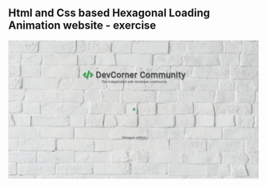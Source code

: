 Html and Css based Hexagonal Loading Animation website - exercise
---

![HexagonalLoadingAnimation](https://github.com/r4nd3l/HexagonalLoadingAnimation/blob/master/img/sample.gif)
